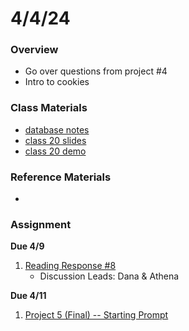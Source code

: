 # 4/4/24
### Overview  
* Go over questions from project #4
* Intro to cookies

### Class Materials
* [database notes](../notes/cookies.md)
* [class 20 slides](https://docs.google.com/presentation/d/15Y9RX6RpAiOh5FbDrRUm9HsdGRwGNEDju25-yD3q2v8/edit?usp=sharing)
* [class 20 demo](../demos/class20-demo)

### Reference Materials
* 

### Assignment

**Due 4/9**
1. [Reading Response #8](https://github.com/samheckle/networked-media-sp-24/blob/main/assignments/readings.md#reading-response-7)
    * Discussion Leads: Dana & Athena

**Due 4/11**
1. [Project 5 (Final) -- Starting Prompt](https://github.com/samheckle/networked-media-sp-24/blob/main/assignments/projects.md#due-411)
